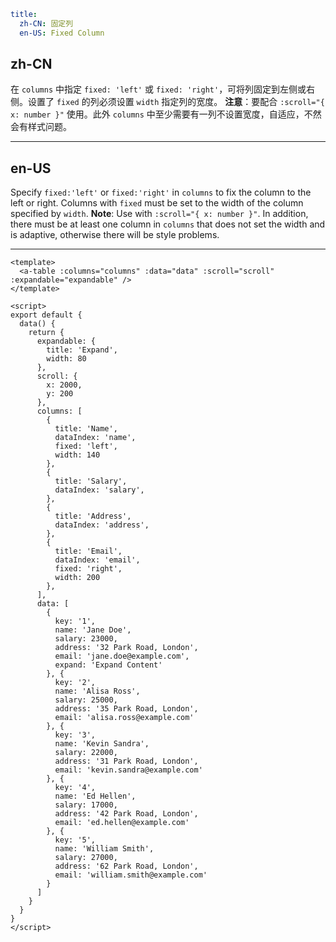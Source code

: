 ```yaml
title:
  zh-CN: 固定列
  en-US: Fixed Column
```

## zh-CN

在 `columns` 中指定 `fixed: 'left'` 或 `fixed: 'right'`，可将列固定到左侧或右侧。设置了 `fixed` 的列必须设置 `width` 指定列的宽度。
**注意**：要配合 `:scroll="{ x: number }"` 使用。此外 `columns` 中至少需要有一列不设置宽度，自适应，不然会有样式问题。


---

## en-US

Specify `fixed:'left'` or `fixed:'right'` in `columns` to fix the column to the left or right. Columns with `fixed` must be set to the width of the column specified by `width`.
**Note**: Use with `:scroll="{ x: number }"`. In addition, there must be at least one column in `columns` that does not set the width and is adaptive, otherwise there will be style problems.

---

```vue
<template>
  <a-table :columns="columns" :data="data" :scroll="scroll" :expandable="expandable" />
</template>

<script>
export default {
  data() {
    return {
      expandable: {
        title: 'Expand',
        width: 80
      },
      scroll: {
        x: 2000,
        y: 200
      },
      columns: [
        {
          title: 'Name',
          dataIndex: 'name',
          fixed: 'left',
          width: 140
        },
        {
          title: 'Salary',
          dataIndex: 'salary',
        },
        {
          title: 'Address',
          dataIndex: 'address',
        },
        {
          title: 'Email',
          dataIndex: 'email',
          fixed: 'right',
          width: 200
        },
      ],
      data: [
        {
          key: '1',
          name: 'Jane Doe',
          salary: 23000,
          address: '32 Park Road, London',
          email: 'jane.doe@example.com',
          expand: 'Expand Content'
        }, {
          key: '2',
          name: 'Alisa Ross',
          salary: 25000,
          address: '35 Park Road, London',
          email: 'alisa.ross@example.com'
        }, {
          key: '3',
          name: 'Kevin Sandra',
          salary: 22000,
          address: '31 Park Road, London',
          email: 'kevin.sandra@example.com'
        }, {
          key: '4',
          name: 'Ed Hellen',
          salary: 17000,
          address: '42 Park Road, London',
          email: 'ed.hellen@example.com'
        }, {
          key: '5',
          name: 'William Smith',
          salary: 27000,
          address: '62 Park Road, London',
          email: 'william.smith@example.com'
        }
      ]
    }
  }
}
</script>
```
